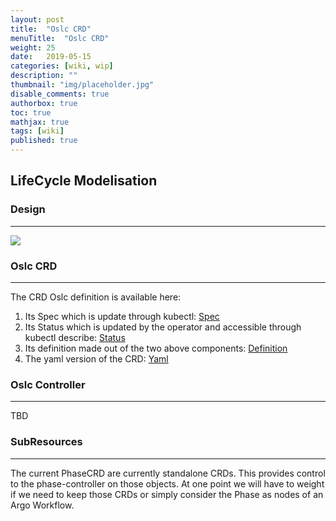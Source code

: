 ```yaml
---
layout: post
title:  "Oslc CRD"
menuTitle:  "Oslc CRD"
weight: 25
date:   2019-05-15
categories: [wiki, wip]
description: ""
thumbnail: "img/placeholder.jpg"
disable_comments: true
authorbox: true
toc: true
mathjax: true
tags: [wiki]
published: true
---
```



## LifeCycle Modelisation

### Design
--------------------

![](/images/oslc/openstackservice_lifecycle_oslc_crd.png)

### Oslc CRD
--------------------

The CRD Oslc definition is available here:

1. Its Spec which is update through kubectl: [Spec](https://github.com/keleustes/oslc-operator/blob/master/pkg/apis/openstacklcm/v1alpha1/oslc_types.go#L27)
2. Its Status which is updated by the operator and accessible through kubectl describe: [Status](https://github.com/keleustes/oslc-operator/blob/master/pkg/apis/openstacklcm/v1alpha1/common_types.go#L161)
3. Its definition made out of the two above components: [Definition](https://github.com/keleustes/oslc-operator/blob/master/pkg/apis/openstacklcm/v1alpha1/oslc_types.go#L109)
4. The yaml version of the CRD: [Yaml](https://github.com/keleustes/oslc-operator/blob/master/chart/templates/openstacklcm_v1alpha1_oslc.yaml)

### Oslc Controller
---------------------------

TBD

### SubResources
---------------------------

The current PhaseCRD are currently standalone CRDs. This provides control to the phase-controller on those objects.
At one point we will have to weight if we need to keep those CRDs or simply consider the Phase as nodes of an Argo Workflow. 
